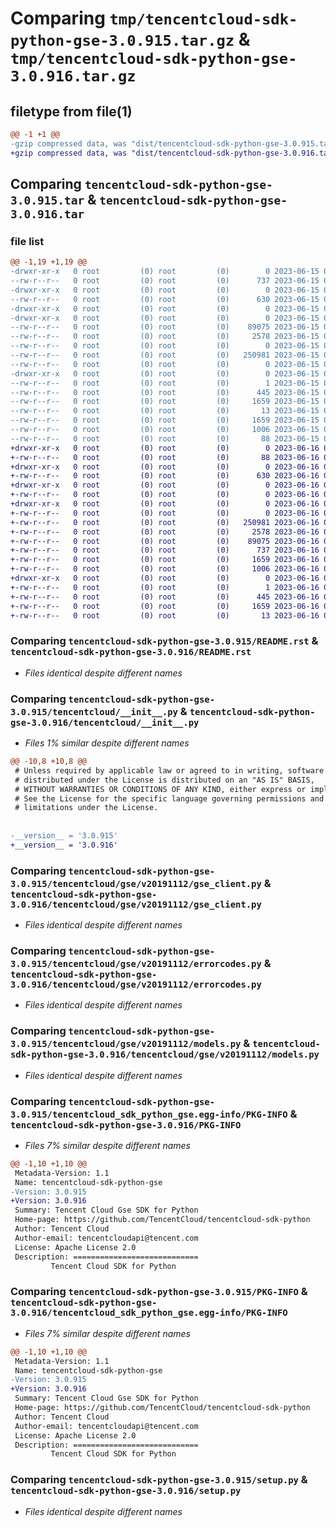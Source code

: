 # Comparing `tmp/tencentcloud-sdk-python-gse-3.0.915.tar.gz` & `tmp/tencentcloud-sdk-python-gse-3.0.916.tar.gz`

## filetype from file(1)

```diff
@@ -1 +1 @@
-gzip compressed data, was "dist/tencentcloud-sdk-python-gse-3.0.915.tar", last modified: Thu Jun 15 00:26:36 2023, max compression
+gzip compressed data, was "dist/tencentcloud-sdk-python-gse-3.0.916.tar", last modified: Fri Jun 16 00:34:48 2023, max compression
```

## Comparing `tencentcloud-sdk-python-gse-3.0.915.tar` & `tencentcloud-sdk-python-gse-3.0.916.tar`

### file list

```diff
@@ -1,19 +1,19 @@
-drwxr-xr-x   0 root         (0) root         (0)        0 2023-06-15 00:26:36.000000 tencentcloud-sdk-python-gse-3.0.915/
--rw-r--r--   0 root         (0) root         (0)      737 2023-06-15 00:26:36.000000 tencentcloud-sdk-python-gse-3.0.915/README.rst
-drwxr-xr-x   0 root         (0) root         (0)        0 2023-06-15 00:26:36.000000 tencentcloud-sdk-python-gse-3.0.915/tencentcloud/
--rw-r--r--   0 root         (0) root         (0)      630 2023-06-15 00:26:36.000000 tencentcloud-sdk-python-gse-3.0.915/tencentcloud/__init__.py
-drwxr-xr-x   0 root         (0) root         (0)        0 2023-06-15 00:26:36.000000 tencentcloud-sdk-python-gse-3.0.915/tencentcloud/gse/
-drwxr-xr-x   0 root         (0) root         (0)        0 2023-06-15 00:26:36.000000 tencentcloud-sdk-python-gse-3.0.915/tencentcloud/gse/v20191112/
--rw-r--r--   0 root         (0) root         (0)    89075 2023-06-15 00:26:36.000000 tencentcloud-sdk-python-gse-3.0.915/tencentcloud/gse/v20191112/gse_client.py
--rw-r--r--   0 root         (0) root         (0)     2578 2023-06-15 00:26:36.000000 tencentcloud-sdk-python-gse-3.0.915/tencentcloud/gse/v20191112/errorcodes.py
--rw-r--r--   0 root         (0) root         (0)        0 2023-06-15 00:26:36.000000 tencentcloud-sdk-python-gse-3.0.915/tencentcloud/gse/v20191112/__init__.py
--rw-r--r--   0 root         (0) root         (0)   250981 2023-06-15 00:26:36.000000 tencentcloud-sdk-python-gse-3.0.915/tencentcloud/gse/v20191112/models.py
--rw-r--r--   0 root         (0) root         (0)        0 2023-06-15 00:26:36.000000 tencentcloud-sdk-python-gse-3.0.915/tencentcloud/gse/__init__.py
-drwxr-xr-x   0 root         (0) root         (0)        0 2023-06-15 00:26:36.000000 tencentcloud-sdk-python-gse-3.0.915/tencentcloud_sdk_python_gse.egg-info/
--rw-r--r--   0 root         (0) root         (0)        1 2023-06-15 00:26:36.000000 tencentcloud-sdk-python-gse-3.0.915/tencentcloud_sdk_python_gse.egg-info/dependency_links.txt
--rw-r--r--   0 root         (0) root         (0)      445 2023-06-15 00:26:36.000000 tencentcloud-sdk-python-gse-3.0.915/tencentcloud_sdk_python_gse.egg-info/SOURCES.txt
--rw-r--r--   0 root         (0) root         (0)     1659 2023-06-15 00:26:36.000000 tencentcloud-sdk-python-gse-3.0.915/tencentcloud_sdk_python_gse.egg-info/PKG-INFO
--rw-r--r--   0 root         (0) root         (0)       13 2023-06-15 00:26:36.000000 tencentcloud-sdk-python-gse-3.0.915/tencentcloud_sdk_python_gse.egg-info/top_level.txt
--rw-r--r--   0 root         (0) root         (0)     1659 2023-06-15 00:26:36.000000 tencentcloud-sdk-python-gse-3.0.915/PKG-INFO
--rw-r--r--   0 root         (0) root         (0)     1006 2023-06-15 00:26:36.000000 tencentcloud-sdk-python-gse-3.0.915/setup.py
--rw-r--r--   0 root         (0) root         (0)       88 2023-06-15 00:26:36.000000 tencentcloud-sdk-python-gse-3.0.915/setup.cfg
+drwxr-xr-x   0 root         (0) root         (0)        0 2023-06-16 00:34:48.000000 tencentcloud-sdk-python-gse-3.0.916/
+-rw-r--r--   0 root         (0) root         (0)       88 2023-06-16 00:34:48.000000 tencentcloud-sdk-python-gse-3.0.916/setup.cfg
+drwxr-xr-x   0 root         (0) root         (0)        0 2023-06-16 00:34:48.000000 tencentcloud-sdk-python-gse-3.0.916/tencentcloud/
+-rw-r--r--   0 root         (0) root         (0)      630 2023-06-16 00:34:47.000000 tencentcloud-sdk-python-gse-3.0.916/tencentcloud/__init__.py
+drwxr-xr-x   0 root         (0) root         (0)        0 2023-06-16 00:34:48.000000 tencentcloud-sdk-python-gse-3.0.916/tencentcloud/gse/
+-rw-r--r--   0 root         (0) root         (0)        0 2023-06-16 00:34:47.000000 tencentcloud-sdk-python-gse-3.0.916/tencentcloud/gse/__init__.py
+drwxr-xr-x   0 root         (0) root         (0)        0 2023-06-16 00:34:48.000000 tencentcloud-sdk-python-gse-3.0.916/tencentcloud/gse/v20191112/
+-rw-r--r--   0 root         (0) root         (0)        0 2023-06-16 00:34:47.000000 tencentcloud-sdk-python-gse-3.0.916/tencentcloud/gse/v20191112/__init__.py
+-rw-r--r--   0 root         (0) root         (0)   250981 2023-06-16 00:34:47.000000 tencentcloud-sdk-python-gse-3.0.916/tencentcloud/gse/v20191112/models.py
+-rw-r--r--   0 root         (0) root         (0)     2578 2023-06-16 00:34:47.000000 tencentcloud-sdk-python-gse-3.0.916/tencentcloud/gse/v20191112/errorcodes.py
+-rw-r--r--   0 root         (0) root         (0)    89075 2023-06-16 00:34:47.000000 tencentcloud-sdk-python-gse-3.0.916/tencentcloud/gse/v20191112/gse_client.py
+-rw-r--r--   0 root         (0) root         (0)      737 2023-06-16 00:34:47.000000 tencentcloud-sdk-python-gse-3.0.916/README.rst
+-rw-r--r--   0 root         (0) root         (0)     1659 2023-06-16 00:34:48.000000 tencentcloud-sdk-python-gse-3.0.916/PKG-INFO
+-rw-r--r--   0 root         (0) root         (0)     1006 2023-06-16 00:34:47.000000 tencentcloud-sdk-python-gse-3.0.916/setup.py
+drwxr-xr-x   0 root         (0) root         (0)        0 2023-06-16 00:34:48.000000 tencentcloud-sdk-python-gse-3.0.916/tencentcloud_sdk_python_gse.egg-info/
+-rw-r--r--   0 root         (0) root         (0)        1 2023-06-16 00:34:48.000000 tencentcloud-sdk-python-gse-3.0.916/tencentcloud_sdk_python_gse.egg-info/dependency_links.txt
+-rw-r--r--   0 root         (0) root         (0)      445 2023-06-16 00:34:48.000000 tencentcloud-sdk-python-gse-3.0.916/tencentcloud_sdk_python_gse.egg-info/SOURCES.txt
+-rw-r--r--   0 root         (0) root         (0)     1659 2023-06-16 00:34:48.000000 tencentcloud-sdk-python-gse-3.0.916/tencentcloud_sdk_python_gse.egg-info/PKG-INFO
+-rw-r--r--   0 root         (0) root         (0)       13 2023-06-16 00:34:48.000000 tencentcloud-sdk-python-gse-3.0.916/tencentcloud_sdk_python_gse.egg-info/top_level.txt
```

### Comparing `tencentcloud-sdk-python-gse-3.0.915/README.rst` & `tencentcloud-sdk-python-gse-3.0.916/README.rst`

 * *Files identical despite different names*

### Comparing `tencentcloud-sdk-python-gse-3.0.915/tencentcloud/__init__.py` & `tencentcloud-sdk-python-gse-3.0.916/tencentcloud/__init__.py`

 * *Files 1% similar despite different names*

```diff
@@ -10,8 +10,8 @@
 # Unless required by applicable law or agreed to in writing, software
 # distributed under the License is distributed on an "AS IS" BASIS,
 # WITHOUT WARRANTIES OR CONDITIONS OF ANY KIND, either express or implied.
 # See the License for the specific language governing permissions and
 # limitations under the License.
 
 
-__version__ = '3.0.915'
+__version__ = '3.0.916'
```

### Comparing `tencentcloud-sdk-python-gse-3.0.915/tencentcloud/gse/v20191112/gse_client.py` & `tencentcloud-sdk-python-gse-3.0.916/tencentcloud/gse/v20191112/gse_client.py`

 * *Files identical despite different names*

### Comparing `tencentcloud-sdk-python-gse-3.0.915/tencentcloud/gse/v20191112/errorcodes.py` & `tencentcloud-sdk-python-gse-3.0.916/tencentcloud/gse/v20191112/errorcodes.py`

 * *Files identical despite different names*

### Comparing `tencentcloud-sdk-python-gse-3.0.915/tencentcloud/gse/v20191112/models.py` & `tencentcloud-sdk-python-gse-3.0.916/tencentcloud/gse/v20191112/models.py`

 * *Files identical despite different names*

### Comparing `tencentcloud-sdk-python-gse-3.0.915/tencentcloud_sdk_python_gse.egg-info/PKG-INFO` & `tencentcloud-sdk-python-gse-3.0.916/PKG-INFO`

 * *Files 7% similar despite different names*

```diff
@@ -1,10 +1,10 @@
 Metadata-Version: 1.1
 Name: tencentcloud-sdk-python-gse
-Version: 3.0.915
+Version: 3.0.916
 Summary: Tencent Cloud Gse SDK for Python
 Home-page: https://github.com/TencentCloud/tencentcloud-sdk-python
 Author: Tencent Cloud
 Author-email: tencentcloudapi@tencent.com
 License: Apache License 2.0
 Description: ============================
         Tencent Cloud SDK for Python
```

### Comparing `tencentcloud-sdk-python-gse-3.0.915/PKG-INFO` & `tencentcloud-sdk-python-gse-3.0.916/tencentcloud_sdk_python_gse.egg-info/PKG-INFO`

 * *Files 7% similar despite different names*

```diff
@@ -1,10 +1,10 @@
 Metadata-Version: 1.1
 Name: tencentcloud-sdk-python-gse
-Version: 3.0.915
+Version: 3.0.916
 Summary: Tencent Cloud Gse SDK for Python
 Home-page: https://github.com/TencentCloud/tencentcloud-sdk-python
 Author: Tencent Cloud
 Author-email: tencentcloudapi@tencent.com
 License: Apache License 2.0
 Description: ============================
         Tencent Cloud SDK for Python
```

### Comparing `tencentcloud-sdk-python-gse-3.0.915/setup.py` & `tencentcloud-sdk-python-gse-3.0.916/setup.py`

 * *Files identical despite different names*

